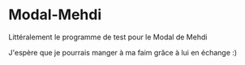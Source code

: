 # Modal-Mehdi
Littéralement le programme de test pour le Modal de Mehdi

J'espère que je pourrais manger à ma faim grâce à lui en échange :)
